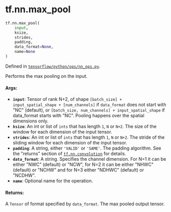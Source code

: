 <div itemscope itemtype="http://developers.google.com/ReferenceObject">
<meta itemprop="name" content="tf.nn.max_pool" />
<meta itemprop="path" content="Stable" />
</div>

# tf.nn.max_pool

``` python
tf.nn.max_pool(
    input,
    ksize,
    strides,
    padding,
    data_format=None,
    name=None
)
```



Defined in [`tensorflow/python/ops/nn_ops.py`](/code/stable/tensorflow/python/ops/nn_ops.py).

Performs the max pooling on the input.

#### Args:

* <b>`input`</b>:  Tensor of rank N+2, of shape `[batch_size] + input_spatial_shape +
    [num_channels]` if `data_format` does not start with "NC" (default), or
    `[batch_size, num_channels] + input_spatial_shape` if data_format starts
    with "NC". Pooling happens over the spatial dimensions only.
* <b>`ksize`</b>: An int or list of `ints` that has length `1`, `N` or `N+2`. The size
    of the window for each dimension of the input tensor.
* <b>`strides`</b>: An int or list of `ints` that has length `1`, `N` or `N+2`. The
    stride of the sliding window for each dimension of the input tensor.
* <b>`padding`</b>: A string, either `'VALID'` or `'SAME'`. The padding algorithm. See
    the "returns" section of <a href="../../tf/nn/convolution.md"><code>tf.nn.convolution</code></a> for details.
* <b>`data_format`</b>: A string. Specifies the channel dimension. For N=1 it can be
    either "NWC" (default) or "NCW", for N=2 it can be either "NHWC" (default)
    or "NCHW" and for N=3 either "NDHWC" (default) or "NCDHW".
* <b>`name`</b>: Optional name for the operation.


#### Returns:

A `Tensor` of format specified by `data_format`.
The max pooled output tensor.